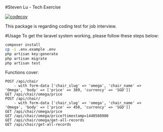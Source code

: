 #Steven Lu - Tech Exercise

[![codecov](https://codecov.io/gh/the14thsky/tech-lab/branch/master/graph/badge.svg?token=VF8GL9JDH4)](https://codecov.io/gh/the14thsky/tech-lab)

This package is regarding coding test for job interview.

#Usage
To get the laravel system working, please follow these steps below:
```bash
composer install
cp -i .env.example .env
php artisan key:generate
php artisan migrate
php artisan test
```

Functions cover:
```text
POST /api/chair 
    - with form-data ['chair_slug' => 'omega', 'chair_name' => 'Omega', 'body' => ['price' => 389, 'currency' => 'SGD']]
GET /api/chair/omega/price
POST /api/chair/
    - with form-data ['chair_slug' => 'omega', 'chair_name' => 'Omega', 'body' => ['price' => 450, 'currency' => 'SGD']]
GET /api/chair/omega/price
GET /api/chair/omega/price?timestamp=1440568980
GET /api/chair/omega/get-all-records
GET /api/chair/get-all-records
```
